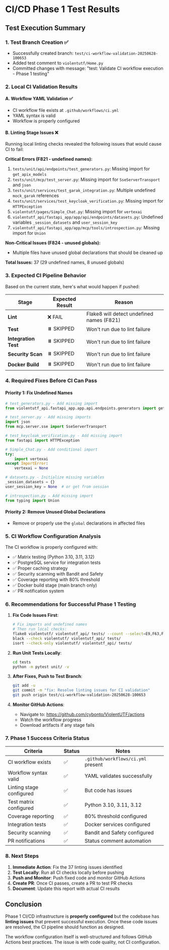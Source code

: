 # CI/CD Phase 1 Test Results

## Test Execution Summary

### 1. Test Branch Creation ✅
- Successfully created branch: `test/ci-workflow-validation-20250628-100653`
- Added test comment to `violentutf/Home.py`
- Committed changes with message: "test: Validate CI workflow execution - Phase 1 testing"

### 2. Local CI Validation Results

#### A. Workflow YAML Validation ✅
- CI workflow file exists at `.github/workflows/ci.yml`
- YAML syntax is valid
- Workflow is properly configured

#### B. Linting Stage Issues ❌
Running local linting checks revealed the following issues that would cause CI to fail:

**Critical Errors (F821 - undefined names):**
1. `tests/unit/api/endpoints/test_generators.py`: Missing import for `get_apix_models`
2. `tests/unit/mcp/test_server.py`: Missing import for `SseServerTransport` and `json`
3. `tests/unit/services/test_garak_integration.py`: Multiple undefined `mock_garak` references
4. `tests/unit/services/test_keycloak_verification.py`: Missing import for `HTTPException`
5. `violentutf/pages/Simple_Chat.py`: Missing import for `vertexai`
6. `violentutf_api/fastapi_app/app/api/endpoints/datasets.py`: Undefined variables `_session_datasets` and `user_session_key`
7. `violentutf_api/fastapi_app/app/mcp/tools/introspection.py`: Missing import for `Union`

**Non-Critical Issues (F824 - unused globals):**
- Multiple files have unused global declarations that should be cleaned up

**Total Issues:** 37 (29 undefined names, 8 unused globals)

### 3. Expected CI Pipeline Behavior

Based on the current state, here's what would happen if pushed:

| Stage | Expected Result | Reason |
|-------|----------------|--------|
| **Lint** | ❌ FAIL | Flake8 will detect undefined names (F821) |
| **Test** | ⏸️ SKIPPED | Won't run due to lint failure |
| **Integration Test** | ⏸️ SKIPPED | Won't run due to lint failure |
| **Security Scan** | ⏸️ SKIPPED | Won't run due to lint failure |
| **Docker Build** | ⏸️ SKIPPED | Won't run due to lint failure |

### 4. Required Fixes Before CI Can Pass

#### Priority 1: Fix Undefined Names
```python
# test_generators.py - Add missing import
from violentutf_api.fastapi_app.app.api.endpoints.generators import get_apix_models

# test_server.py - Add missing imports
import json
from mcp.server.sse import SseServerTransport

# test_keycloak_verification.py - Add missing import
from fastapi import HTTPException

# Simple_Chat.py - Add conditional import
try:
    import vertexai
except ImportError:
    vertexai = None

# datasets.py - Initialize missing variables
_session_datasets = {}
user_session_key = None  # or get from session

# introspection.py - Add missing import
from typing import Union
```

#### Priority 2: Remove Unused Global Declarations
- Remove or properly use the `global` declarations in affected files

### 5. CI Workflow Configuration Analysis

The CI workflow is properly configured with:
- ✅ Matrix testing (Python 3.10, 3.11, 3.12)
- ✅ PostgreSQL service for integration tests
- ✅ Proper caching strategy
- ✅ Security scanning with Bandit and Safety
- ✅ Coverage reporting with 80% threshold
- ✅ Docker build stage (main branch only)
- ✅ PR notification system

### 6. Recommendations for Successful Phase 1 Testing

1. **Fix Code Issues First**:
   ```bash
   # Fix imports and undefined names
   # Then run local checks:
   flake8 violentutf/ violentutf_api/ tests/ --count --select=E9,F63,F7,F82
   black --check violentutf/ violentutf_api/ tests/
   isort --check-only violentutf/ violentutf_api/ tests/
   ```

2. **Run Unit Tests Locally**:
   ```bash
   cd tests
   python -m pytest unit/ -v
   ```

3. **After Fixes, Push to Test Branch**:
   ```bash
   git add -u
   git commit -m "fix: Resolve linting issues for CI validation"
   git push origin test/ci-workflow-validation-20250628-100653
   ```

4. **Monitor GitHub Actions**:
   - Navigate to: https://github.com/cybonto/ViolentUTF/actions
   - Watch the workflow progress
   - Download artifacts if any stage fails

### 7. Phase 1 Success Criteria Status

| Criteria | Status | Notes |
|----------|--------|-------|
| CI workflow exists | ✅ | `.github/workflows/ci.yml` present |
| Workflow syntax valid | ✅ | YAML validates successfully |
| Linting stage configured | ✅ | But code has issues |
| Test matrix configured | ✅ | Python 3.10, 3.11, 3.12 |
| Coverage reporting | ✅ | 80% threshold configured |
| Integration tests | ✅ | Docker services configured |
| Security scanning | ✅ | Bandit and Safety configured |
| PR notifications | ✅ | Status comment automation |

### 8. Next Steps

1. **Immediate Action**: Fix the 37 linting issues identified
2. **Test Locally**: Run all CI checks locally before pushing
3. **Push and Monitor**: Push fixed code and monitor GitHub Actions
4. **Create PR**: Once CI passes, create a PR to test PR checks
5. **Document**: Update this report with actual CI results

## Conclusion

Phase 1 CI/CD infrastructure is **properly configured** but the codebase has **linting issues** that prevent successful execution. Once these code issues are resolved, the CI pipeline should function as designed.

The workflow configuration itself is well-structured and follows GitHub Actions best practices. The issue is with code quality, not CI configuration.
